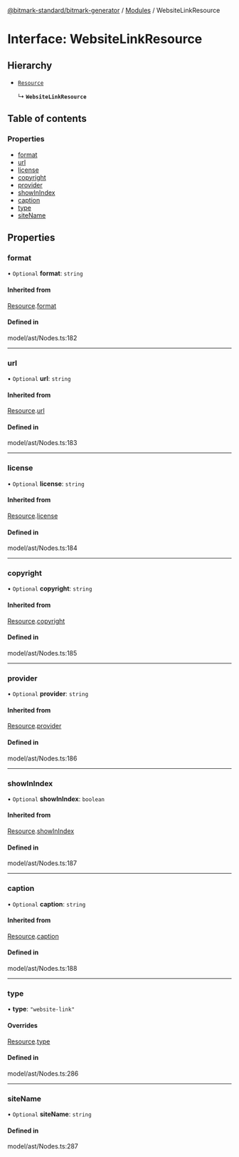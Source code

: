 [@bitmark-standard/bitmark-generator](../API.md) / [Modules](../modules.md) / WebsiteLinkResource

# Interface: WebsiteLinkResource

## Hierarchy

- [`Resource`](Resource.md)

  ↳ **`WebsiteLinkResource`**

## Table of contents

### Properties

- [format](WebsiteLinkResource.md#format)
- [url](WebsiteLinkResource.md#url)
- [license](WebsiteLinkResource.md#license)
- [copyright](WebsiteLinkResource.md#copyright)
- [provider](WebsiteLinkResource.md#provider)
- [showInIndex](WebsiteLinkResource.md#showInIndex)
- [caption](WebsiteLinkResource.md#caption)
- [type](WebsiteLinkResource.md#type)
- [siteName](WebsiteLinkResource.md#siteName)

## Properties

### format

• `Optional` **format**: `string`

#### Inherited from

[Resource](Resource.md).[format](Resource.md#format)

#### Defined in

model/ast/Nodes.ts:182

___

### url

• `Optional` **url**: `string`

#### Inherited from

[Resource](Resource.md).[url](Resource.md#url)

#### Defined in

model/ast/Nodes.ts:183

___

### license

• `Optional` **license**: `string`

#### Inherited from

[Resource](Resource.md).[license](Resource.md#license)

#### Defined in

model/ast/Nodes.ts:184

___

### copyright

• `Optional` **copyright**: `string`

#### Inherited from

[Resource](Resource.md).[copyright](Resource.md#copyright)

#### Defined in

model/ast/Nodes.ts:185

___

### provider

• `Optional` **provider**: `string`

#### Inherited from

[Resource](Resource.md).[provider](Resource.md#provider)

#### Defined in

model/ast/Nodes.ts:186

___

### showInIndex

• `Optional` **showInIndex**: `boolean`

#### Inherited from

[Resource](Resource.md).[showInIndex](Resource.md#showInIndex)

#### Defined in

model/ast/Nodes.ts:187

___

### caption

• `Optional` **caption**: `string`

#### Inherited from

[Resource](Resource.md).[caption](Resource.md#caption)

#### Defined in

model/ast/Nodes.ts:188

___

### type

• **type**: ``"website-link"``

#### Overrides

[Resource](Resource.md).[type](Resource.md#type)

#### Defined in

model/ast/Nodes.ts:286

___

### siteName

• `Optional` **siteName**: `string`

#### Defined in

model/ast/Nodes.ts:287

